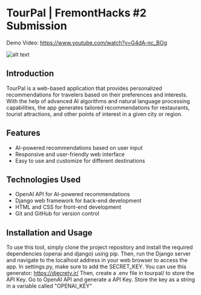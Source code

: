 # TourPal | FremontHacks #2 Submission
Demo Video: https://www.youtube.com/watch?v=G4dA-nc_BOg

![alt text](https://d112y698adiu2z.cloudfront.net/photos/production/software_photos/002/463/183/datas/gallery.jpg)
## Introduction
TourPal is a web-based application that provides personalized recommendations for travelers based on their preferences and interests. With the help of advanced AI algorithms and natural language processing capabilities, the app generates tailored recommendations for restaurants, tourist attractions, and other points of interest in a given city or region.

## Features
- AI-powered recommendations based on user input
- Responsive and user-friendly web interface
- Easy to use and customize for different destinations

## Technologies Used
- OpenAI API for AI-powered recommendations
- Django web framework for back-end development
- HTML and CSS for front-end development
- Git and GitHub for version control 

## Installation and Usage
To use this tool, simply clone the project repository and install the required dependencies (openai and django) using pip. 
Then, run the Django server and navigate to the localhost address in your web browser to access the app. 
In settings.py, make sure to add the SECRET_KEY. You can use this generator: https://djecrety.ir/
Then, create a .env file in tourpal/ to store the API Key. Go to OpenAI API and generate a API Key. Store the key as a string in a variable called "OPENAI_KEY"
